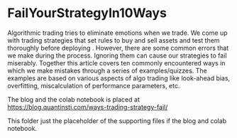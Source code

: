 # FailYourStrategyIn10Ways
Algorithmic trading tries to eliminate emotions when we trade. We come up with trading strategies that set rules to buy and sell assets and test them thoroughly before deploying . However, there are some common errors that we make during the process. Ignoring them can cause our strategies to fail miserably.
Together this article covers ten commonly encountered ways in which we make mistakes through a series of examples/quizzes. The examples are based on various aspects of algo trading like look-ahead bias, overfitting, miscalculation of performance parameters, etc.

 
The blog and the colab notebook is placed at https://blog.quantinsti.com/ways-trading-strategy-fail/ 

This folder just the placeholder of the supporting files if the blog and colab notebook.

